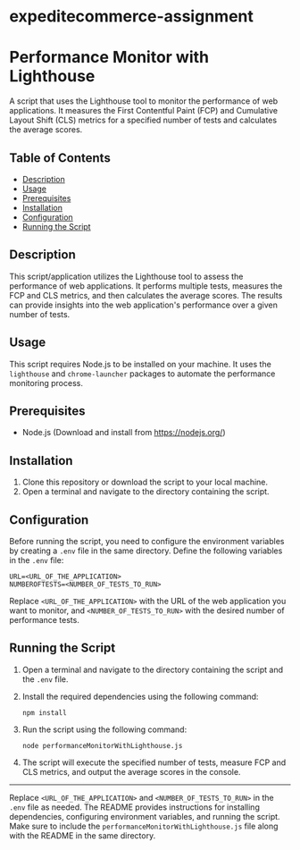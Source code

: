 # expeditecommerce-assignment
# Performance Monitor with Lighthouse

A script that uses the Lighthouse tool to monitor the performance of web applications. It measures the First Contentful Paint (FCP) and Cumulative Layout Shift (CLS) metrics for a specified number of tests and calculates the average scores.

## Table of Contents

- [Description](#description)
- [Usage](#usage)
- [Prerequisites](#prerequisites)
- [Installation](#installation)
- [Configuration](#configuration)
- [Running the Script](#running-the-script)

## Description

This script/application utilizes the Lighthouse tool to assess the performance of web applications. It performs multiple tests, measures the FCP and CLS metrics, and then calculates the average scores. The results can provide insights into the web application's performance over a given number of tests.

## Usage

This script requires Node.js to be installed on your machine. It uses the `lighthouse` and `chrome-launcher` packages to automate the performance monitoring process.

## Prerequisites

- Node.js (Download and install from https://nodejs.org/)

## Installation

1. Clone this repository or download the script to your local machine.
2. Open a terminal and navigate to the directory containing the script.

## Configuration

Before running the script, you need to configure the environment variables by creating a `.env` file in the same directory. Define the following variables in the `.env` file:

```
URL=<URL_OF_THE_APPLICATION>
NUMBEROFTESTS=<NUMBER_OF_TESTS_TO_RUN>
```

Replace `<URL_OF_THE_APPLICATION>` with the URL of the web application you want to monitor, and `<NUMBER_OF_TESTS_TO_RUN>` with the desired number of performance tests.

## Running the Script

1. Open a terminal and navigate to the directory containing the script and the `.env` file.
2. Install the required dependencies using the following command:

   ```
   npm install
   ```

3. Run the script using the following command:

   ```
   node performanceMonitorWithLighthouse.js
   ```

4. The script will execute the specified number of tests, measure FCP and CLS metrics, and output the average scores in the console.

---

Replace `<URL_OF_THE_APPLICATION>` and `<NUMBER_OF_TESTS_TO_RUN>` in the `.env` file as needed. The README provides instructions for installing dependencies, configuring environment variables, and running the script. Make sure to include the `performanceMonitorWithLighthouse.js` file along with the README in the same directory.
